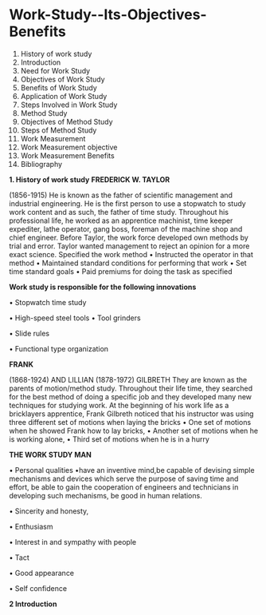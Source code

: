 # Work-Study--Its-Objectives-Benefits
1.	History of work study
2.	Introduction
3.	Need for Work Study
4.	Objectives of Work Study
5.	Benefits of Work Study
6.	Application of Work Study
7.	Steps Involved in Work Study
8.	Method Study
9.	Objectives of Method Study
10.	Steps of Method Study
11.	Work Measurement
12.	Work Measurement objective
13.	Work Measurement Benefits
14.	Bibliography
  
**1.	History of work study**
**FREDERICK W. TAYLOR**

 (1856-1915) He is known as the father of scientific management and industrial engineering. He is the first person to use a stopwatch to study work content and as such, the father of time study. Throughout his professional life, he worked as an apprentice machinist, time keeper expediter, lathe operator, gang boss, foreman of the machine shop and chief engineer.
Before Taylor, the work force developed own methods by trial and error. Taylor wanted management to reject an opinion for a more exact science.
 Specified the work method
•	Instructed the operator in that method
•	Maintained standard conditions for performing that work
•	Set time standard goals 
•	Paid premiums for doing the task as specified

**Work study is responsible for the following innovations**

•	Stopwatch time study

•	High-speed steel tools
•	Tool grinders

•	Slide rules

•	Functional type organization

**FRANK**

 (1868-1924) AND LILLIAN (1878-1972) GILBRETH They are known as the parents of motion/method study. Throughout their life time, they searched for the best method of doing a specific job and they developed many new techniques for studying work.
At the beginning of his work life as a bricklayers apprentice, Frank Gilbreth noticed that his instructor was using three different
set of motions when laying the bricks
•	One set of motions when he showed Frank how to
lay bricks,
•	Another set of motions when he is working alone,
•	Third set of motions when he is in a hurry

**THE WORK STUDY MAN**

•	Personal qualities
•have an inventive mind,be capable of devising simple mechanisms and devices which serve the purpose of saving time and effort, be able to gain the cooperation of engineers and technicians in developing such mechanisms, be good in human relations.

•	Sincerity and honesty,

•	Enthusiasm

•	Interest in and sympathy with people

•	Tact

•	Good appearance

•	Self confidence

**2 Introduction**

